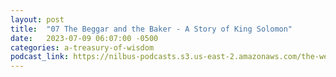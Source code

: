 ```yaml
---
layout: post
title:  "07 The Beggar and the Baker - A Story of King Solomon"
date:   2023-07-09 06:07:00 -0500
categories: a-treasury-of-wisdom
podcast_link: https://nilbus-podcasts.s3.us-east-2.amazonaws.com/the-well-trained-mind/A%20Treasury%20of%20Wisdom/07%20The%20Beggar%20and%20the%20Baker%20-%20A%20Story%20of%20King%20Solomon.mp3
---
```

